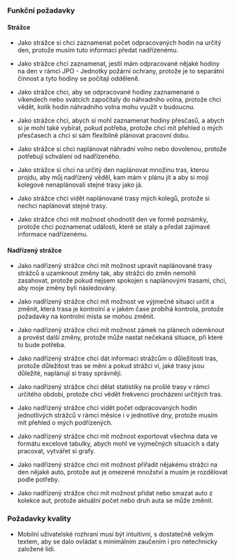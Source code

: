 ### Funkční požadavky

#### Strážce
 - Jako strážce si chci zaznamenat počet odpracovaných hodin na určitý den, protože musím tuto informaci předat nadřízenému.
 
 - Jako strážce chci zaznamenat, jestli mám odpracované nějaké hodiny na den v rámci JPO - Jednotky požární ochrany, protože je to separátní činnost a tyto hodiny se počítají odděleně.
 
 - Jako strážce chci, aby se odpracované hodiny zaznamenané o víkendech nebo svátcích započítaly do náhradního volna, protože chci vědět, kolik hodin náhradního volna mohu využít v budoucnu.

 - Jako strážce chci, abych si mohl zaznamenat hodiny přesčasů, a abych si je mohl také vybírat, pokud potřeba, protože chci mít přehled o mých přesčasech a chci si sám flexibilně plánovat pracovní dobu.
 
 - Jako strážce si chci naplánovat náhradní volno nebo dovolenou, protože potřebuji schválení od nadřízeného.

 - Jako strážce si chci na určitý den naplánovat množinu tras, kterou projdu, aby můj nadřízený věděl, kam mám v plánu jít a aby si moji kolegové nenaplánovali stejné trasy jako já.

 - Jako strážce chci vidět naplánované trasy mých kolegů, protože si nechci naplánovat stejné trasy.

 - Jako strážce chci mít možnost ohodnotit den ve formě poznámky, protože chci poznamenat události, které se staly a předat zajímavé informace nadřízenému.

 #### Nadřízený strážce
 - Jako nadřízený strážce chci mít možnost upravit naplánované trasy strážců a uzamknout změny tak, aby strážci do změn nemohli zasahovat, protože pokud nejsem spokojen s naplánovými trasami, chci, aby moje změny byli následovány.
 
 - Jako nadřízený strážce chci mít možnost ve výjmečné situaci určit a změnit, která trasa je kontrolní a v jakém čase probíhá kontrola, protože požadavky na kontrolní místa se mohou změnit.

 - Jako nadřízený strážce chci mít možnost zámek na plánech odemknout a provést další změny, protože může nastat nečekaná situace, při které to bude potřeba.
 
 - Jako nadřízený strážce chci dát informaci strážcům o důležitosti tras, protože důležitost tras se mění a pokud strážci ví, jaké trasy jsou důležité, naplánují si trasy správněji.

 - Jako nadřízený strážce chci dělat statistiky na prošlé trasy v rámci určitého období, protože chci vědět frekvenci procházení určitých tras.

 - Jako nadřízený strážce chci vidět počet odpracovaných hodin jednotlivých strážců v rámci měsíce i v jednotlivé dny, protože musím mít přehled o mých podřízených.

 - Jako nadřízený strážce chci mít možnost exportovat všechna data ve formátu excelové tabulky, abych mohl ve vyjmečných situacích s daty pracovat, vytvářet si grafy.

 - Jako nadřízený strážce chci mít možnost přiřadit nějakému strážci na den nějaké auto, protože aut je omezené množství a musím je rozdělovat podle potřeby.
 
 - Jako nadřízený strážce chci mít možnost přidat nebo smazat auto z kolekce aut, protože aktuální počet nebo druh auta se může změnit.

 ### Požadavky kvality

 - Mobilní uživatelské rozhraní musí být intuitivní, s dostatečně velkým textem, aby se dalo ovládat s minimálním zaučením i pro netechnicky založené lidi. 
